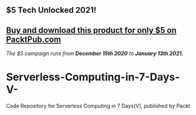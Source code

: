 ## $5 Tech Unlocked 2021!
[Buy and download this product for only $5 on PacktPub.com](https://www.packtpub.com/)
-----
*The $5 campaign         runs from __December 15th 2020__ to __January 13th 2021.__*

# Serverless-Computing-in-7-Days-V-
Code Repository for Serverless Computing in 7 Days(V), published by Packt
